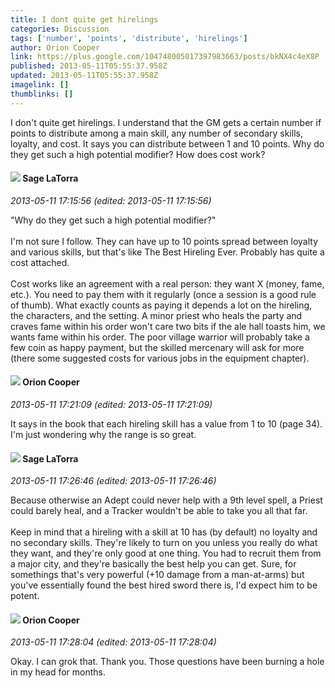 ```yaml
---
title: I dont quite get hirelings
categories: Discussion
tags: ['number', 'points', 'distribute', 'hirelings']
author: Orion Cooper
link: https://plus.google.com/104748005017397983663/posts/bkNX4c4eX8P
published: 2013-05-11T05:55:37.958Z
updated: 2013-05-11T05:55:37.958Z
imagelink: []
thumblinks: []
---
```


I don&#39;t quite get hirelings. I understand that the GM gets a certain number if points to distribute among a main skill, any number of secondary skills, loyalty, and cost. It says you can distribute between 1 and 10 points. Why do they get such a high potential modifier? How does cost work?
<div id='comment z13yj1zyxtb1dbryj04cgv1appjrg3l40fs'>
  <h4><img src='{{site.baseurl}}//images/avatars/117415966179711277938_photo.jpg'> Sage LaTorra</h4>
      <p><cite>2013-05-11 17:15:56 (edited: 2013-05-11 17:15:56)</cite></p>
        <p>&quot;Why do they get such a high potential modifier?&quot;<br /><br />I&#39;m not sure I follow. They can have up to 10 points spread between loyalty and various skills, but that&#39;s like The Best Hireling Ever. Probably has quite a cost attached.<br /><br />Cost works like an agreement with a real person: they want X (money, fame, etc.). You need to pay them with it regularly (once a session is a good rule of thumb). What exactly counts as paying it depends a lot on the hireling, the characters, and the setting. A minor priest who heals the party and craves fame within his order won&#39;t care two bits if the ale hall toasts him, we wants fame within his order. The poor village warrior will probably take a few coin as happy payment, but the skilled mercenary will ask for more (there some suggested costs for various jobs in the equipment chapter).</p>
</div>
        

<div id='comment z13yj1zyxtb1dbryj04cgv1appjrg3l40fs'>
  <h4><img src='{{site.baseurl}}//images/avatars/104748005017397983663_photo.jpg'> Orion Cooper</h4>
      <p><cite>2013-05-11 17:21:09 (edited: 2013-05-11 17:21:09)</cite></p>
        <p>It says in the book that each hireling skill has a value from 1 to 10 (page 34). I&#39;m just wondering why the range is so great.</p>
</div>
        

<div id='comment z13yj1zyxtb1dbryj04cgv1appjrg3l40fs'>
  <h4><img src='{{site.baseurl}}//images/avatars/117415966179711277938_photo.jpg'> Sage LaTorra</h4>
      <p><cite>2013-05-11 17:26:46 (edited: 2013-05-11 17:26:46)</cite></p>
        <p>Because otherwise an Adept could never help with a 9th level spell, a Priest could barely heal, and a Tracker wouldn&#39;t be able to take you all that far.<br /><br />Keep in mind that a hireling with a skill at 10 has (by default) no loyalty and no secondary skills. They&#39;re likely to turn on you unless you really do what they want, and they&#39;re only good at one thing. You had to recruit them from a major city, and they&#39;re basically the best help you can get. Sure, for somethings that&#39;s very powerful (+10 damage from a man-at-arms) but you&#39;ve essentially found the best hired sword there is, I&#39;d expect him to be potent.</p>
</div>
        

<div id='comment z13yj1zyxtb1dbryj04cgv1appjrg3l40fs'>
  <h4><img src='{{site.baseurl}}//images/avatars/104748005017397983663_photo.jpg'> Orion Cooper</h4>
      <p><cite>2013-05-11 17:28:04 (edited: 2013-05-11 17:28:04)</cite></p>
        <p>Okay. I can grok that. Thank you. Those questions have been burning a hole in my head for months.</p>
</div>
        